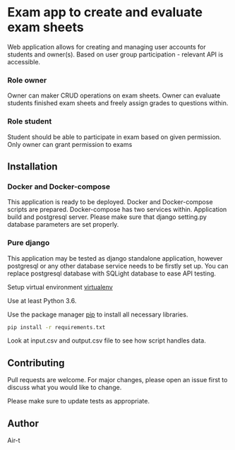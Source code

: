 # Exam app to create and evaluate exam sheets

Web application allows for creating and managing user accounts for students and 
owner(s). Based on user group participation - relevant API is accessible.

### Role owner
Owner can maker CRUD operations on exam sheets. Owner can evaluate students finished exam sheets and freely assign grades to questions within.

### Role student
Student should be able to participate in exam based on given permission. Only owner can grant permission to exams

 

## Installation

### Docker and Docker-compose
This application is ready to be deployed. Docker and Docker-compose scripts are prepared.
Docker-compose has two services within. Application build and postgresql server.
Please make sure that django setting.py database parameters are set properly. 

### Pure django
This application may be tested as django standalone application, however postgresql or any other database
service needs to be firstly set up. You can replace postgresql database with SQLight database to ease API testing.


Setup virtual environment [virtualenv](https://virtualenv.pypa.io/en/latest/installation/)

Use at least Python 3.6.

Use the package manager [pip](https://pip.pypa.io/en/stable/) to install all necessary libraries.

```bash
pip install -r requirements.txt
```


Look at input.csv and output.csv file to see how script handles data.

## Contributing
Pull requests are welcome. For major changes, please open an issue first to discuss what you would like to change.

Please make sure to update tests as appropriate.

## Author

Air-t